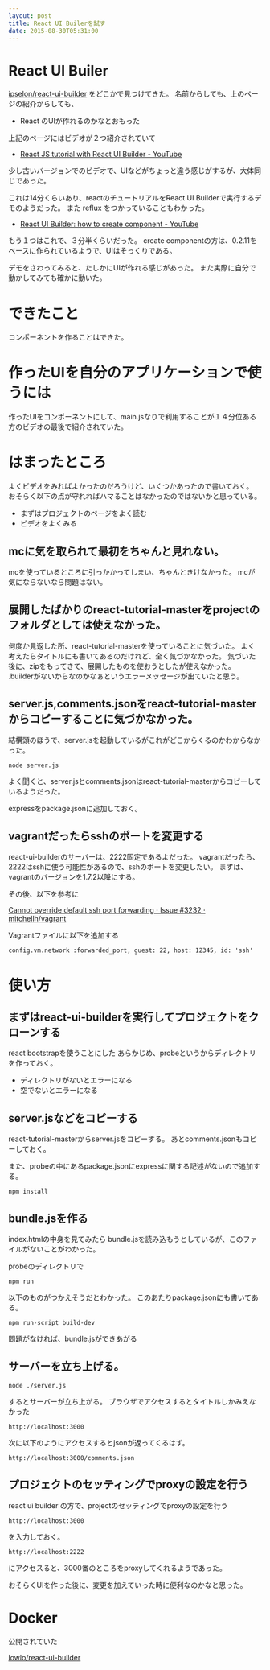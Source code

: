 ```yaml
---
layout: post
title: React UI Builerを試す
date: 2015-08-30T05:31:00
---
```

# React UI Builer



[ipselon/react-ui-builder](https://github.com/ipselon/react-ui-builder "ipselon/react-ui-builder")
をどこかで見つけてきた。
名前からしても、上のページの紹介からしても、

* React のUIが作れるのかなとおもった

上記のページにはビデオが２つ紹介されていて

* [React JS tutorial with React UI Builder - YouTube](https://www.youtube.com/watch?v=5nqOFSjXKPI "React JS tutorial with React UI Builder - YouTube")

少し古いバージョンでのビデオで、UIなどがちょっと違う感じがするが、大体同じであった。

これは14分くらいあり、reactのチュートリアルをReact UI Builderで実行するデモのようだった。
また reflux をつかっていることもわかった。

* [React UI Builder: how to create component - YouTube](https://www.youtube.com/watch?v=yycaq9qv7us "React UI Builder: how to create component - YouTube")

もう１つはこれで、３分半くらいだった。
create componentの方は、0.2.11をベースに作られているようで、UIはそっくりである。

デモをさわってみると、たしかにUIが作れる感じがあった。
また実際に自分で動かしてみても確かに動いた。

# できたこと

コンポーネントを作ることはできた。

# 作ったUIを自分のアプリケーションで使うには

作ったUIをコンポーネントにして、main.jsなりで利用することが１４分位ある方のビデオの最後で紹介されていた。

# はまったところ

よくビデオをみればよかったのだろうけど、いくつかあったので書いておく。
おそらく以下の点が守れればハマることはなかったのではないかと思っている。

* まずはプロジェクトのページをよく読む
* ビデオをよくみる


## mcに気を取られて最初をちゃんと見れない。

mcを使っているところに引っかかってしまい、ちゃんときけなかった。
mcが気にならないなら問題はない。

## 展開したばかりのreact-tutorial-masterをprojectのフォルダとしては使えなかった。

何度か見返した所、react-tutorial-masterを使っていることに気づいた。
よく考えたらタイトルにも書いてあるのだけれど、全く気づかなかった。
気づいた後に、zipをもってきて、展開したものを使おうとしたが使えなかった。
.builderがないからなのかなぁというエラーメッセージが出ていたと思う。

## server.js,comments.jsonをreact-tutorial-masterからコピーすることに気づかなかった。

結構頭のほうで、server.jsを起動しているがこれがどこからくるのかわからなかった。

```
node server.js
```

よく聞くと、server.jsとcomments.jsonはreact-tutorial-masterからコピーしているようだった。

expressをpackage.jsonに追加しておく。

## vagrantだったらsshのポートを変更する

react-ui-builderのサーバーは、2222固定であるよだった。
vagrantだったら、2222はsshに使う可能性があるので、sshのポートを変更したい。
まずは、vagrantのバージョンを1.7.2以降にする。

その後、以下を参考に

[Cannot override default ssh port forwarding · Issue #3232 · mitchellh/vagrant](https://github.com/mitchellh/vagrant/issues/3232#issuecomment-76710491 "Cannot override default ssh port forwarding · Issue #3232 · mitchellh/vagrant")

Vagrantファイルに以下を追加する

```
config.vm.network :forwarded_port, guest: 22, host: 12345, id: 'ssh'
```

# 使い方

## まずはreact-ui-builderを実行してプロジェクトをクローンする

react bootstrapを使うことにした
あらかじめ、probeというからディレクトリを作っておく。

* ディレクトリがないとエラーになる
* 空でないとエラーになる


## server.jsなどをコピーする

react-tutorial-masterからserver.jsをコピーする。
あとcomments.jsonもコピーしておく。

また、probeの中にあるpackage.jsonにexpressに関する記述がないので追加する。

```
npm install
```

## bundle.jsを作る

index.htmlの中身を見てみたら
bundle.jsを読み込もうとしているが、このファイルがないことがわかった。

probeのディレクトリで

```
npm run
```
以下のものがつかえそうだとわかった。
このあたりpackage.jsonにも書いてある。

```
npm run-script build-dev
```

問題がなければ、bundle.jsができあがる

## サーバーを立ち上げる。

```
node ./server.js
```

するとサーバーが立ち上がる。
ブラウザでアクセスするとタイトルしかみえなかった

```
http://localhost:3000
```
次に以下のようにアクセスするとjsonが返ってくるはず。
```
http://localhost:3000/comments.json
```

## プロジェクトのセッティングでproxyの設定を行う

react ui builder の方で、projectのセッティングでproxyの設定を行う

```
http://localhost:3000
```
を入力しておく。

```
http://localhost:2222
```
にアクセスると、3000番のところをproxyしてくれるようであった。

おそらくUIを作った後に、変更を加えていった時に便利なのかなと思った。


# Docker

公開されていた

[lowlo/react-ui-builder](https://hub.docker.com/r/lowlo/react-ui-builder/ "lowlo/react-ui-builder")
